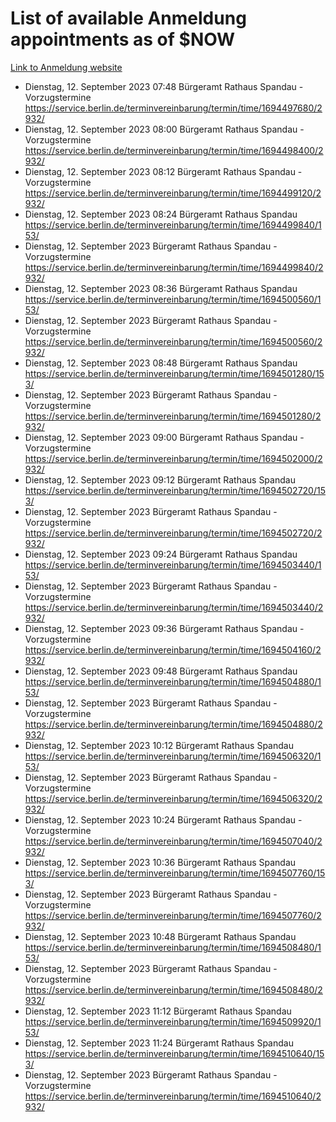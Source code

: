 # List of available Anmeldung appointments as of $NOW
[Link to Anmeldung website](https://service.berlin.de/terminvereinbarung/termin/tag.php?termin=1&anliegen[]=120686&dienstleisterlist=122210,122217,327316,122219,327312,122227,327314,122231,327346,122243,327348,122254,122252,329742,122260,329745,122262,329748,122271,327278,122273,327274,122277,327276,330436,122280,327294,122282,327290,122284,327292,122291,327270,122285,327266,122286,327264,122296,327268,150230,329760,122297,327286,122294,327284,122312,329763,122314,329775,122304,327330,122311,327334,122309,327332,317869,122281,327352,122279,329772,122283,122276,327324,122274,327326,122267,329766,122246,327318,122251,327320,122257,327322,122208,327298,122226,327300&herkunft=http%3A%2F%2Fservice.berlin.de%2Fdienstleistung%2F120686%2F)
- Dienstag, 12. September 2023 07:48 Bürgeramt Rathaus Spandau - Vorzugstermine https://service.berlin.de/terminvereinbarung/termin/time/1694497680/2932/
- Dienstag, 12. September 2023 08:00 Bürgeramt Rathaus Spandau - Vorzugstermine https://service.berlin.de/terminvereinbarung/termin/time/1694498400/2932/
- Dienstag, 12. September 2023 08:12 Bürgeramt Rathaus Spandau - Vorzugstermine https://service.berlin.de/terminvereinbarung/termin/time/1694499120/2932/
- Dienstag, 12. September 2023 08:24 Bürgeramt Rathaus Spandau https://service.berlin.de/terminvereinbarung/termin/time/1694499840/153/
- Dienstag, 12. September 2023  Bürgeramt Rathaus Spandau - Vorzugstermine https://service.berlin.de/terminvereinbarung/termin/time/1694499840/2932/
- Dienstag, 12. September 2023 08:36 Bürgeramt Rathaus Spandau https://service.berlin.de/terminvereinbarung/termin/time/1694500560/153/
- Dienstag, 12. September 2023  Bürgeramt Rathaus Spandau - Vorzugstermine https://service.berlin.de/terminvereinbarung/termin/time/1694500560/2932/
- Dienstag, 12. September 2023 08:48 Bürgeramt Rathaus Spandau https://service.berlin.de/terminvereinbarung/termin/time/1694501280/153/
- Dienstag, 12. September 2023  Bürgeramt Rathaus Spandau - Vorzugstermine https://service.berlin.de/terminvereinbarung/termin/time/1694501280/2932/
- Dienstag, 12. September 2023 09:00 Bürgeramt Rathaus Spandau - Vorzugstermine https://service.berlin.de/terminvereinbarung/termin/time/1694502000/2932/
- Dienstag, 12. September 2023 09:12 Bürgeramt Rathaus Spandau https://service.berlin.de/terminvereinbarung/termin/time/1694502720/153/
- Dienstag, 12. September 2023  Bürgeramt Rathaus Spandau - Vorzugstermine https://service.berlin.de/terminvereinbarung/termin/time/1694502720/2932/
- Dienstag, 12. September 2023 09:24 Bürgeramt Rathaus Spandau https://service.berlin.de/terminvereinbarung/termin/time/1694503440/153/
- Dienstag, 12. September 2023  Bürgeramt Rathaus Spandau - Vorzugstermine https://service.berlin.de/terminvereinbarung/termin/time/1694503440/2932/
- Dienstag, 12. September 2023 09:36 Bürgeramt Rathaus Spandau - Vorzugstermine https://service.berlin.de/terminvereinbarung/termin/time/1694504160/2932/
- Dienstag, 12. September 2023 09:48 Bürgeramt Rathaus Spandau https://service.berlin.de/terminvereinbarung/termin/time/1694504880/153/
- Dienstag, 12. September 2023  Bürgeramt Rathaus Spandau - Vorzugstermine https://service.berlin.de/terminvereinbarung/termin/time/1694504880/2932/
- Dienstag, 12. September 2023 10:12 Bürgeramt Rathaus Spandau https://service.berlin.de/terminvereinbarung/termin/time/1694506320/153/
- Dienstag, 12. September 2023  Bürgeramt Rathaus Spandau - Vorzugstermine https://service.berlin.de/terminvereinbarung/termin/time/1694506320/2932/
- Dienstag, 12. September 2023 10:24 Bürgeramt Rathaus Spandau - Vorzugstermine https://service.berlin.de/terminvereinbarung/termin/time/1694507040/2932/
- Dienstag, 12. September 2023 10:36 Bürgeramt Rathaus Spandau https://service.berlin.de/terminvereinbarung/termin/time/1694507760/153/
- Dienstag, 12. September 2023  Bürgeramt Rathaus Spandau - Vorzugstermine https://service.berlin.de/terminvereinbarung/termin/time/1694507760/2932/
- Dienstag, 12. September 2023 10:48 Bürgeramt Rathaus Spandau https://service.berlin.de/terminvereinbarung/termin/time/1694508480/153/
- Dienstag, 12. September 2023  Bürgeramt Rathaus Spandau - Vorzugstermine https://service.berlin.de/terminvereinbarung/termin/time/1694508480/2932/
- Dienstag, 12. September 2023 11:12 Bürgeramt Rathaus Spandau https://service.berlin.de/terminvereinbarung/termin/time/1694509920/153/
- Dienstag, 12. September 2023 11:24 Bürgeramt Rathaus Spandau https://service.berlin.de/terminvereinbarung/termin/time/1694510640/153/
- Dienstag, 12. September 2023  Bürgeramt Rathaus Spandau - Vorzugstermine https://service.berlin.de/terminvereinbarung/termin/time/1694510640/2932/
